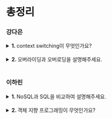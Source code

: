 # 총정리

### 강다은
<details>
  <summary> <b>1. </b> context switching이 무엇인가요?  </summary> <br />
  <div>
  
  - 여러 개의 프로세스가 실행되고 있을 때 실행 중이던 프로세스를 중단하고 다른 프로세스를 실행하는 것입니다.
  - 즉, CPU를 다른 프로세스로 넘겨주는 행동입니다.
  - 인터럽트에 의해 요청이 발생하고, 프로세스의 실행 상태를 PCB에 저장하고, 다음 프로세스의 PCB에서 context를 가져와 CPU에 할당하는 과정을 반복적으로 수행한다.
  
  +) context는 CPU가 프로세스를 실행하기 위한 정보들으로 프로세스의 PCB에 저장된다. 그래서 중단 후에 넘기고 다시 오더라도, 이전에 하던 일을 이어서 할 수 있다.  
  
  +) 발생 상황: I/O 인터럽트, CPU 사용시간 종료, 자식 프로세스 fork, 인터럽트 처리를 기다릴 때
  
  +) 스레드는 공유 영역이 많아 context switching이 빠르지만, 프로세스는 context switching 시 공유 데이터가 없어 새로 정보를 쌓아야 한다.

  </div>
</details>
<br />


<details>
   <summary> <b>2. </b> 오버라이딩과 오버로딩을 설명해주세요. </summary> <br />
<div>
  
- 오버라이딩은 상위 클래스의 메소드를 하위 클래스가 재정의하여 사용하는 것입니다.
- 오버로딩은 같은 클래스 내에서 동일한 이름의 메소드를 여러개 가지면서, 매개변수의 유형 및 개수를 다르게 구현한 것입니다. 

+) 오버라이딩과 오버로딩을 사용하는 이유는? 오버라이딩은 상속 관계에서 메소드의 다형성을 지원하고, 자식 클래스에서 재정의하여 동작을 변경하는데 사용합니다. 오버로딩은 다양한 매개변수로 동일한 메소드 이름들을 다루기 때문에 메소드 호출이 간결해집니다.

+) 다형성이 무엇인가요? 객체지향 프로그래밍의 특징 중 하나로 같은 모양의 코드가 다른 행위를 하는 것을 의미합니다. 즉, 한 클래스가 다양한 동작 방법을 가지고 있는 것입니다.
</div>
</details>
<br />

### 이하린
<details>
  <summary> <b>1. </b> NoSQL과 SQL을 비교하여 설명해주세요.  </summary> <br />
  <div>
  
- SQL은 테이블로 이루어진 관계형 데이터베이스를 다루기 위해 사용되는 언어를 의미하며,   
  NoSQL은 보통 테이블 형식이 아닌 비관계 형식으로 데이터를 관리하는 데이터베이스를 의미합니다.
- NoSQL은 각 데이터베이스마다 데이터를 다루는 언어가 다르지만, SQL과 달리 데이터 구조가 고정되어 있지 않고, 유연하기 때문에,     
  다양한 데이터를 다루는 빅데이터 분야에서 장점을 가지고 있습니다.

  </div>
</details>
<br />

<details>
  <summary> <b>2. </b> 객체 지향 프로그래밍이 무엇인가요? </summary> <br />
  <div>
  
- 객체 지향 프로그래밍은 프로그래밍 방법의 한가지로,    
  프로그래밍에서 필요한 데이터와 동작을 독립된 단위인 “객체”로 만들어 구현하는 기법을 의미합니다.
- 보통은 클래스와 객체를 기반으로,
  객체지향의 주요 특징인 추상화, 캡슐화, 상속, 다형성 등의 기법을 사용해서 프로그래밍을 하는 것이 일반적입니다.

  </div>
</details>
<br />
